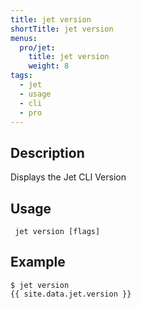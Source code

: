 ```yaml
---
title: jet version
shortTitle: jet version
menus:
  pro/jet:
    title: jet version
    weight: 8
tags:
  - jet
  - usage
  - cli
  - pro
---
```


## Description
Displays the Jet CLI Version

## Usage

```
 jet version [flags]
```

## Example

```
$ jet version
{{ site.data.jet.version }}
```
